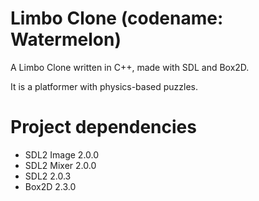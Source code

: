 # Limbo Clone (codename: Watermelon)
A Limbo Clone written in C++, made with SDL and Box2D.

It is a platformer with physics-based puzzles.

# Project dependencies
* SDL2 Image 2.0.0
* SDL2 Mixer 2.0.0
* SDL2 2.0.3
* Box2D 2.3.0
 
